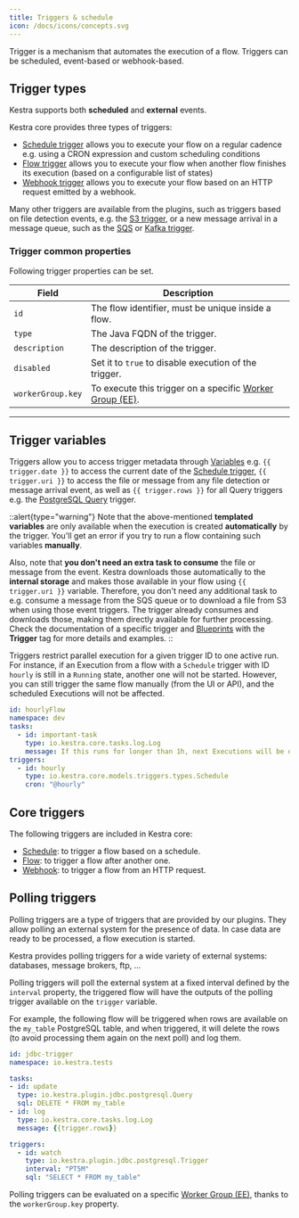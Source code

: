 ```yaml
---
title: Triggers & schedule
icon: /docs/icons/concepts.svg
---
```


Trigger is a mechanism that automates the execution of a flow. Triggers can be scheduled, event-based or webhook-based.

## Trigger types
Kestra supports both **scheduled** and **external** events.

Kestra core provides three types of triggers:

* [Schedule trigger](schedule-trigger.md) allows you to execute your flow on a regular cadence e.g. using a CRON expression and custom scheduling conditions
* [Flow trigger](flow-trigger.md) allows you to execute your flow when another flow finishes its execution (based on a configurable list of states)
* [Webhook trigger](webhook-trigger.md) allows you to execute your flow based on an HTTP request emitted by a webhook.

Many other triggers are available from the plugins, such as triggers based on file detection events, e.g. the [S3 trigger](https://kestra.io/plugins/plugin-aws/triggers/s3/io.kestra.plugin.aws.s3.trigger), or a new message arrival in a message queue, such as the [SQS](https://kestra.io/plugins/plugin-aws/triggers/sqs/io.kestra.plugin.aws.sqs.trigger) or [Kafka trigger](https://kestra.io/plugins/plugin-kafka/triggers/io.kestra.plugin.kafka.trigger).

### Trigger common properties

Following trigger properties can be set.

| Field | Description                                                                                |
| ----- |--------------------------------------------------------------------------------------------|
|`id`| The flow identifier, must be unique inside a flow.                                         |
|`type`| The Java FQDN of the trigger.                                                              |
|`description`| The description of the trigger.                                        |
|`disabled`| Set it to `true` to disable execution of the trigger.                                      |
|`workerGroup.key`| To execute this trigger on a specific [Worker Group (EE)](../worker-group.md). |

---

## Trigger variables

Triggers allow you to access trigger metadata through [Variables](../06.expressions/01.index.md) e.g. `{{ trigger.date }}` to access the current date of the [Schedule trigger](https://kestra.io/plugins/core/triggers/io.kestra.core.models.triggers.types.schedule), `{{ trigger.uri }}` to access the file or message from any file detection or message arrival event, as well as `{{ trigger.rows }}` for all Query triggers e.g. the [PostgreSQL Query](https://kestra.io/plugins/plugin-jdbc-postgres/triggers/io.kestra.plugin.jdbc.postgresql.trigger) trigger.

::alert{type="warning"}
Note that the above-mentioned **templated variables** are only available when the execution is created **automatically** by the trigger. You'll get an error if you try to run a flow containing such variables **manually**.

Also, note that **you don't need an extra task to consume** the file or message from the event. Kestra downloads those automatically to the **internal storage** and makes those available in your flow using `{{ trigger.uri }}` variable. Therefore, you don't need any additional task to e.g. consume a message from the SQS queue or to download a file from S3 when using those event triggers. The trigger already consumes and downloads those, making them directly available for further processing. Check the documentation of a specific trigger and [Blueprints](../../04.user-interface-guide/blueprints.md) with the **Trigger** tag for more details and examples.
::

Triggers restrict parallel execution for a given trigger ID to one active run. For instance, if an Execution from a flow with a `Schedule` trigger with ID `hourly` is still in a `Running` state, another one will not be started. However, you can still trigger the same flow manually (from the UI or API), and the scheduled Executions will not be affected.

```yaml
id: hourlyFlow
namespace: dev
tasks:
  - id: important-task
    type: io.kestra.core.tasks.log.Log
    message: If this runs for longer than 1h, next Executions will be queued rather than being started immediately
triggers:
  - id: hourly
    type: io.kestra.core.models.triggers.types.Schedule
    cron: "@hourly"
```

## Core triggers

The following triggers are included in Kestra core:

* [Schedule](schedule-trigger.md): to trigger a flow based on a schedule.
* [Flow](flow-trigger.md): to trigger a flow after another one.
* [Webhook](webhook-trigger.md): to trigger a flow from an HTTP request.

## Polling triggers

Polling triggers are a type of triggers that are provided by our plugins. They allow polling an external system for the presence of data. In case data are ready to be processed, a flow execution is started.

Kestra provides polling triggers for a wide variety of external systems: databases, message brokers, ftp, ...

Polling triggers will poll the external system at a fixed interval defined by the `interval` property, the triggered flow will have the outputs of the polling trigger available on the `trigger` variable.

For example, the following flow will be triggered when rows are available on the `my_table` PostgreSQL table, and when triggered, it will delete the rows (to avoid processing them again on the next poll) and log them.

```yaml
id: jdbc-trigger
namespace: io.kestra.tests

tasks:
- id: update
  type: io.kestra.plugin.jdbc.postgresql.Query
  sql: DELETE * FROM my_table
- id: log
  type: io.kestra.core.tasks.log.Log
  message: {{trigger.rows}}

triggers:
  - id: watch
    type: io.kestra.plugin.jdbc.postgresql.Trigger
    interval: "PT5M"
    sql: "SELECT * FROM my_table"
```

Polling triggers can be evaluated on a specific [Worker Group (EE)](../worker-group.md), thanks to the `workerGroup.key` property.

